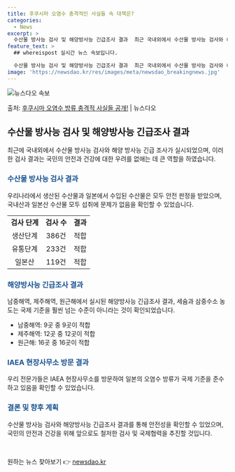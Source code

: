 ```yaml
---
title: 후쿠시마 오염수 충격적인 사실들 속 대책은?
categories:
  - News
excerpt: >
  수산물 방사능 검사 및 해양방사능 긴급조사 결과  최근 국내외에서 수산물 방사능 검사와 해양 방사능 긴급 조…
feature_text: >
  ## whereispost 실시간 뉴스 속보입니다.

  수산물 방사능 검사 및 해양방사능 긴급조사 결과  최근 국내외에서 수산물 방사능 검사와 해양 방사능 긴급 조…
image: 'https://newsdao.kr/res/images/meta/newsdao_breakingnews.jpg'
---
```


![뉴스다오 속보](https://newsdao.kr/res/images/meta/newsdao_breakingnews.jpg)

<p>출처: <a href="https://newsdao.kr/4330" rel="dofollow">후쿠시마 오염수 방류 충격적 사실들 공개!</a> | 뉴스다오</p>

<h2 data-ke-size="size26">수산물 방사능 검사 및 해양방사능 긴급조사 결과</h2>
<p data-ke-size="size16">최근에 국내외에서 수산물 방사능 검사와 해양 방사능 긴급 조사가 실시되었으며, 이러한 검사 결과는 국민의 안전과 건강에 대한 우려를 없애는 데 큰 역할을 하였습니다. </p>

<h3><b><span style="color: #1a5490;">수산물 방사능 검사 결과</span></b></h3>
<p data-ke-size="size16">우리나라에서 생산된 수산물과 일본에서 수입된 수산물은 모두 안전 판정을 받았으며, 국내산과 일본산 수산물 모두 섭취에 문제가 없음을 확인할 수 있었습니다.</p>
<table>
    <tr>
        <td style="text-align: center; height: 17px;"><b>검사 단계</b></td>
        <td style="text-align: center; height: 17px;"><b>검사 수</b></td>
        <td style="text-align: center; height: 17px;"><b>결과</b></td>
    </tr>
    <tr>
        <td style="text-align: center; height: 17px;">생산단계</td>
        <td style="text-align: center; height: 17px;">386건</td>
        <td style="text-align: center; height: 17px;">적합</td>
    </tr>
    <tr>
        <td style="text-align: center; height: 17px;">유통단계</td>
        <td style="text-align: center; height: 17px;">233건</td>
        <td style="text-align: center; height: 17px;">적합</td>
    </tr>
    <tr>
        <td style="text-align: center; height: 17px;">일본산</td>
        <td style="text-align: center; height: 17px;">119건</td>
        <td style="text-align: center; height: 17px;">적합</td>
    </tr>
</table>

<h3><b><span style="color: #1a5490;">해양방사능 긴급조사 결과</span></b></h3>
<p data-ke-size="size16">남중해역, 제주해역, 원근해에서 실시된 해양방사능 긴급조사 결과, 세슘과 삼중수소 농도는 국제 기준을 훨씬 넘는 수준이 아니라는 것이 확인되었습니다.</p>
<ul>
    <li>남중해역: 9곳 중 9곳이 적합</li>
    <li>제주해역: 12곳 중 12곳이 적합</li>
    <li>원근해: 16곳 중 16곳이 적합</li>
</ul>

<h3><b><span style="color: #1a5490;">IAEA 현장사무소 방문 결과</span></b></h3>
<p data-ke-size="size16">우리 전문가들은 IAEA 현장사무소를 방문하여 일본의 오염수 방류가 국제 기준을 준수하고 있음을 확인할 수 있었습니다.</p>

<h3><b><span style="color: #1a5490;">결론 및 향후 계획</span></b></h3>
<p data-ke-size="size16">수산물 방사능 검사와 해양방사능 긴급조사 결과를 통해 안전성을 확인할 수 있었으며, 국민의 안전과 건강을 위해 앞으로도 철저한 검사 및 국제협력을 추진할 것입니다.</p>
<p data-ke-size="size16">&nbsp;</p> 

원하는 뉴스 찾아보기 👉 <a href="https://newsdao.kr" rel="dofollow">newsdao.kr</a>


